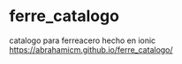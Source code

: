 # ferre_catalogo
catalogo para ferreacero hecho en ionic 
https://abrahamicm.github.io/ferre_catalogo/
